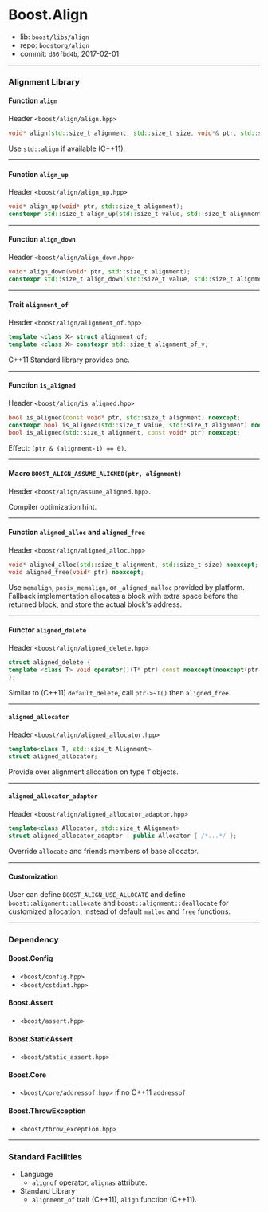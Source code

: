# Boost.Align

* lib: `boost/libs/align`
* repo: `boostorg/align`
* commit: `d86fbd4b`, 2017-02-01

------
### Alignment Library

#### Function `align`

Header `<boost/align/align.hpp>`

```c++
void* align(std::size_t alignment, std::size_t size, void*& ptr, std::size_t& space);
```

Use `std::align` if available (C++11).

------
#### Function `align_up`

Header `<boost/align/align_up.hpp>`

```c++
void* align_up(void* ptr, std::size_t alignment);
constexpr std::size_t align_up(std::size_t value, std::size_t alignment) noexcept;
```

------
#### Function `align_down`

Header `<boost/align/align_down.hpp>`

```c++
void* align_down(void* ptr, std::size_t alignment);
constexpr std::size_t align_down(std::size_t value, std::size_t alignment) noexcept;
```

------
#### Trait `alignment_of`

Header `<boost/align/alignment_of.hpp>`

```c++
template <class X> struct alignment_of;
template <class X> constexpr std::size_t alignment_of_v;
```

C++11 Standard library provides one.

------
#### Function `is_aligned`

Header `<boost/align/is_aligned.hpp>`

```c++
bool is_aligned(const void* ptr, std::size_t alignment) noexcept;
constexpr bool is_aligned(std::size_t value, std::size_t alignment) noexcept;
bool is_aligned(std::size_t alignment, const void* ptr) noexcept;
```

Effect: `(ptr & (alignment-1) == 0)`.

------
#### Macro `BOOST_ALIGN_ASSUME_ALIGNED(ptr, alignment)`

Header `<boost/align/assume_aligned.hpp>`.

Compiler optimization hint.

------
#### Function `aligned_alloc` and `aligned_free`

Header `<boost/align/aligned_alloc.hpp>`

```c++
void* aligned_alloc(std::size_t alignment, std::size_t size) noexcept;
void aligned_free(void* ptr) noexcept;
```

Use `memalign`, `posix_memalign`, or `_aligned_malloc` provided by platform.
Fallback implementation allocates a block with extra space before the returned
block, and store the actual block's address.

------
#### Functor `aligned_delete`

Header `<boost/align/aligned_delete.hpp>`

```c++
struct aligned_delete {
template <class T> void operator()(T* ptr) const noexcept(noexcept(ptr->~T()));
};
```

Similar to (C++11) `default_delete`, call `ptr->~T()` then `aligned_free`.

------
#### `aligned_allocator`

Header `<boost/align/aligned_allocator.hpp>`

```c++
template<class T, std::size_t Alignment>
struct aligned_allocator;
```

Provide over alignment allocation on type `T` objects.

------
#### `aligned_allocator_adaptor`

Header `<boost/align/aligned_allocator_adaptor.hpp>`

```c++
template<class Allocator, std::size_t Alignment>
struct aligned_allocator_adaptor : public Allocator { /*...*/ };
```

Override `allocate` and friends members of base allocator.

------
#### Customization

User can define `BOOST_ALIGN_USE_ALLOCATE` and define
`boost::alignment::allocate` and `boost::alignment::deallocate` for customized
allocation, instead of default `malloc` and `free` functions.

------
### Dependency

#### Boost.Config

* `<boost/config.hpp>`
* `<boost/cstdint.hpp>`

#### Boost.Assert

* `<boost/assert.hpp>`

#### Boost.StaticAssert

* `<boost/static_assert.hpp>`

#### Boost.Core

* `<boost/core/addressof.hpp>` if no C++11 `addressof`

#### Boost.ThrowException

* `<boost/throw_exception.hpp>`

------
### Standard Facilities

* Language
  * `alignof` operator, `alignas` attribute.
* Standard Library
  * `alignment_of` trait (C++11), `align` function (C++11).
